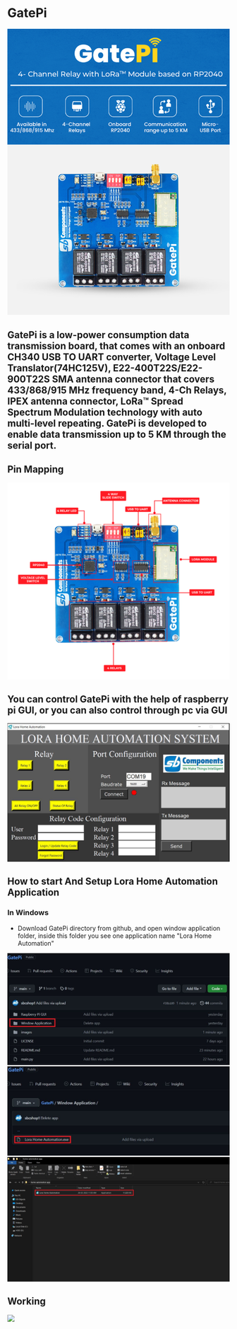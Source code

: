 # GatePi
<img src= "https://github.com/sbcshop/GatePi/blob/main/images/img4.png" />

## GatePi is a low-power consumption data transmission board, that comes with an onboard CH340 USB TO UART converter, Voltage Level Translator(74HC125V), E22-400T22S/E22-900T22S SMA antenna connector that covers 433/868/915 MHz frequency band, 4-Ch Relays, IPEX antenna connector, LoRa™ Spread Spectrum Modulation technology with auto multi-level repeating. GatePi is developed to enable data transmission up to 5 KM through the serial port.

## Pin Mapping
<img src= "https://github.com/sbcshop/GatePi/blob/main/images/img1.png" />

## You can control GatePi with the help of raspberry pi GUI, or you can also control through pc via GUI
<img src="https://github.com/sbcshop/GatePi/blob/main/images/img7.JPG" />

## How to start And Setup Lora Home Automation Application
### In Windows
  * Download GatePi directory from github, and open window application folder, inside this folder you see one application name "Lora Home Automation"
  <img src="https://github.com/sbcshop/GatePi/blob/main/images/imgs7.JPG" />
  <img src="https://github.com/sbcshop/GatePi/blob/main/images/imgs13.JPG" />
  <img src="https://github.com/sbcshop/GatePi/blob/main/images/imgs1.JPG" />


## Working
<img src="https://github.com/sbcshop/GatePi/blob/main/images/giff.gif" />


